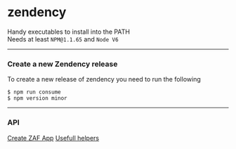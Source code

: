 # zendency
Handy executables to install into the PATH<br>
Needs at least `NPM@1.1.65` and `Node V6`<br>

---

### Create a new Zendency release
To create a new release of zendency you need to run the following
```shell
$ npm run consume
$ npm version minor
```

---

### API

[Create ZAF App](https://github.com/zendesklabs/zendency/wiki/ZAF-App)
[Usefull helpers](https://github.com/zendesklabs/zendency/wiki/Helpers)
